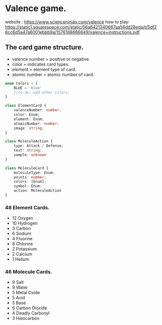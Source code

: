 # Valence game.

website : https://www.scienceninjas.com/valence
how to play: https://static1.squarespace.com/static/56a6421340667aa56dd28eda/t/5df26cc6d5a47a6001ebbb9a/1576168666849/valence+instructions.pdf


## The card game structure.

+ valence number = positive or negative.
+ color = indicates card types.
+ element = element type of card.
+ atomic number = atomic number of card.

```typescript
enum Colors = {
    BLUE = 'blue'
    //to-do: add other colors.
}

class ElementCard {
    valenceNumber: number;
    color: Enum;
    element: Enum;
    atomicNumber: number;
    image: string;
}

class MoleculeAction {
    type: Attack / Defense;
    text: string;
    sample: unknown
}

class MoleculeCard {
    moleculeType: Enum;
    points: number;
    colors: [Enum];
    symbol: Enum;
    action: MoleculeAction
}
```
### 48 Element Cards.
* 12 Oxygen
* 10 Hydrogen
* 3 Carbon
* 6 Sodium
* 4 Fluorine
* 8 Chlorine
* 2 Potassium
* 2 Calcium
* 1 Helium


### 46 Molecule Cards.
* 9 Salt
* 9 Water
* 5 Metal Oxide
* 5 Acid
* 5 Base
* 6 Carbon Dioxide
* 4 Deadly Carbonyl
* 3 Halocarbon
